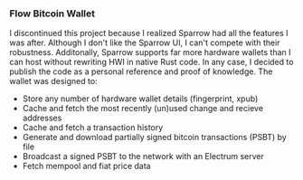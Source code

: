 ### Flow Bitcoin Wallet

I discontinued this project because I realized Sparrow had all the features I was after. Although I don't like the Sparrow UI, I can't compete with their robustness. Additonally, Sparrow supports far more hardware wallets than I can host without rewriting HWI in native Rust code. In any case, I decided to publish the code as a personal reference and proof of knowledge. The wallet was designed to:
- Store any number of hardware wallet details (fingerprint, xpub)
- Cache and fetch the most recently (un)used change and recieve addresses
- Cache and fetch a transaction history
- Generate and download partially signed bitcoin transactions (PSBT) by file 
- Broadcast a signed PSBT to the network with an Electrum server
- Fetch mempool and fiat price data
